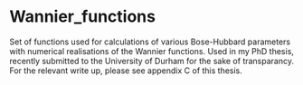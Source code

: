 # Wannier_functions
Set of functions used for calculations of various Bose-Hubbard parameters with numerical realisations of the Wannier functions. Used in my PhD thesis, recently submitted to the University of Durham for the sake of transparancy. For the relevant write up, please see appendix C of this thesis.
